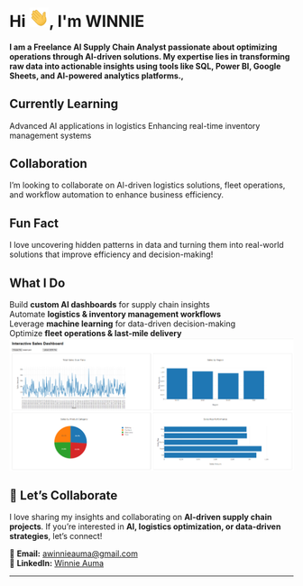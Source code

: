   <div align="LEFT">
<h1 align="LEFT">Hi <img width="35" src="https://github.com/1999AZZAR/1999AZZAR/blob/main/resources/img/waving.gif">, I'm WINNIE </h1>
<h4 align="LEFT">I am a Freelance AI Supply Chain Analyst passionate about optimizing operations through AI-driven solutions. My expertise lies in transforming raw data into actionable insights using tools like SQL, Power BI, Google Sheets, and AI-powered analytics platforms., 


## Currently Learning
Advanced AI applications in logistics
Enhancing real-time inventory management systems

## Collaboration
I’m looking to collaborate on AI-driven logistics solutions, fleet operations, and workflow automation to enhance business efficiency.

## Fun Fact
I love uncovering hidden patterns in data and turning them into real-world solutions that improve efficiency and decision-making!


## What I Do  
 Build **custom AI dashboards** for supply chain insights  
 Automate **logistics & inventory management workflows**  
 Leverage **machine learning** for data-driven decision-making  
 Optimize **fleet operations & last-mile delivery**  
![dashboard.PNG](https://github.com/winnier-ops/sales-dashboard/blob/main/dashboard.PNG)


## 🚀 Let’s Collaborate  
I love sharing my insights and collaborating on **AI-driven supply chain projects**. If you’re interested in **AI, logistics optimization, or data-driven strategies**, let’s connect!  

📩 **Email:** [awinnieauma@gmail.com](mailto:awinnieauma@gmail.com)  
🔗 **LinkedIn:** [Winnie Auma](https://www.linkedin.com/in/winnie-auma-9b664310b)  

---  

<!---
winnier-ops/winnier-ops is a ✨ special ✨ repository because its `README.md` (this file) appears on your GitHub profile.
You can click the Preview link to take a look at your changes.
--->
